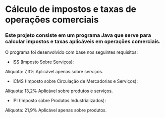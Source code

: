 # Cálculo de impostos e taxas de operações comerciais

### Este projeto consiste em um programa Java que serve para calcular impostos e taxas aplicáveis em operações comerciais.

O programa foi desenvolvido com base nos seguintes requisitos:


- ISS (Imposto Sobre Serviços):

Alíquota: 7,3%
Aplicável apenas sobre serviços.

- ICMS (Imposto sobre Circulação de Mercadorias e Serviços):

Alíquota: 13,2%
Aplicável sobre produtos e serviços.

- IPI (Imposto sobre Produtos Industrializados):

Alíquota: 21,9%
Aplicável apenas sobre produtos.
